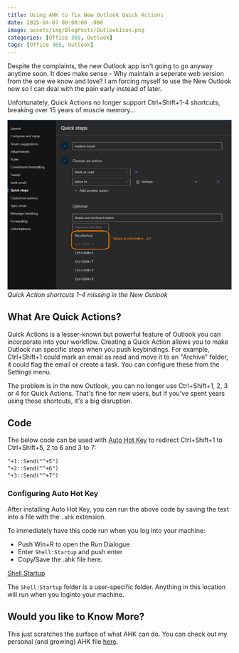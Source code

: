 ```yaml
---
title: Using AHK to fix New Outlook Quick Actions
date: 2025-04-07 00:00:00 -000
image: assets/img/BlogPosts/OutlookIcon.png
categories: [Office 365, Outlook]
tags: [Office 365, Outlook]
---
```


Despite the complaints, the new Outlook app isn't going to go anyway anytime soon. It does make sense - Why maintain a seperate web version from the one we know and love? I am forcing myself to use the New Outlook now so I can deal with the pain early instead of later.

Unfortunately, Quick Actions no longer support Ctrl+Shift+1-4 shortcuts, breaking over 15 years of muscle memory...

![Quick Action Shortcuts (Ctrl+Shift+1-4) missing in the New Outlook.](assets/img/BlogPosts/Outlook-QuickSteps.png)
*Quick Action shortcuts 1-4 missing in the New Outlook*

## What Are Quick Actions?
Quick Actions is a lesser-known but powerful feature of Outlook you can incorporate into your workflow. Creating a Quick Action allows you to make Outlook run specific steps when you push keybindings. For example, Ctrl+Shift+1 could mark an email as read and move it to an "Archive" folder, it could flag the email or create a task. You can configure these from the Settings menu.

The problem is in the new Outlook, you can no longer use Ctrl+Shift+1, 2, 3 or 4 for Quick Actions. That's fine for new users, but if you've spent years using those shortcuts, it's a big disruption.

## Code
The below code can be used with [Auto Hot Key](https://www.autohotkey.com/) to redirect Ctrl+Shift+1 to Ctrl+Shift+5, 2 to 6 and 3 to 7:
```AHK
^+1::Send("^+5")
^+2::Send("^+6")
^+3::Send("^+7")
```
### Configuring Auto Hot Key
After installing Auto Hot Key, you can run the above code by saving the text into a file with the `.ahk` extension.

To immediately have this code run when you log into your machine:
- Push Win+R to open the Run Dialogue
- Enter `Shell:Startup` and push enter
- Copy/Save the .ahk file here.

[Shell Startup](assets/img/BlogPosts/RunShellStartup.png)

The `Shell:Startup` folder is a user-specific folder. Anything in this location will run when you loginto your machine.

## Would you like to Know More?
This just scratches the surface of what AHK can do. You can check out my personal (and growing) AHK file [here](https://github.com/DarylGraves/dotfiles/blob/main/AppData/Roaming/Microsoft/Windows/readonly_Start%20Menu/readonly_Programs/readonly_Startup/MoveWindowFocus.ahk).